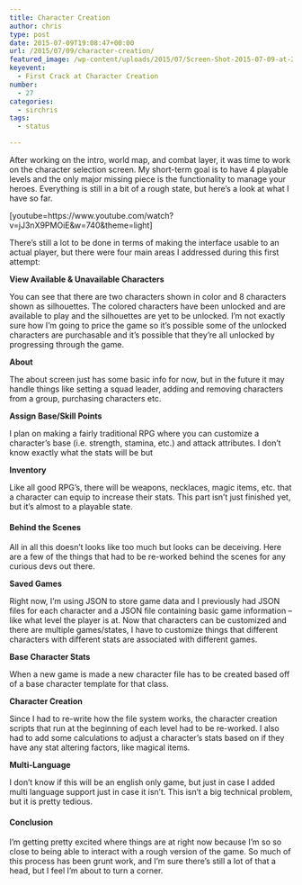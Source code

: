 ```yaml
---
title: Character Creation
author: chris
type: post
date: 2015-07-09T19:08:47+00:00
url: /2015/07/09/character-creation/
featured_image: /wp-content/uploads/2015/07/Screen-Shot-2015-07-09-at-2.43.39-PM-2.png
keyevent:
  - First Crack at Character Creation
number:
  - 27
categories:
  - sirchris
tags:
  - status

---
```

After working on the intro, world map, and combat layer, it was time to work on the character selection screen. My short-term goal is to have 4 playable levels and the only major missing piece is the functionality to manage your heroes. Everything is still in a bit of a rough state, but here’s a look at what I have so far.
<!--more-->

<div class="inlineimg">
  [youtube=https://www.youtube.com/watch?v=jJ3nX9PMOiE&w=740&theme=light]
</div>

There&#8217;s still a lot to be done in terms of making the interface usable to an actual player, but there were four main areas I addressed during this first attempt:

**View Available & Unavailable Characters**

You can see that there are two characters shown in color and 8 characters shown as silhouettes. The colored characters have been unlocked and are available to play and the silhouettes are yet to be unlocked. I’m not exactly sure how I’m going to price the game so it’s possible some of the unlocked characters are purchasable and it’s possible that they’re all unlocked by progressing through the game.

**About**
  
The about screen just has some basic info for now, but in the future it may handle things like setting a squad leader, adding and removing characters from a group, purchasing characters etc.

**Assign Base/Skill Points**
  
I plan on making a fairly traditional RPG where you can customize a character’s base (i.e. strength, stamina, etc.) and attack attributes. I don’t know exactly what the stats will be but

**Inventory**
  
Like all good RPG’s, there will be weapons, necklaces, magic items, etc. that a character can equip to increase their stats. This part isn’t just finished yet, but it’s almost to a playable state.

#### Behind the Scenes

All in all this doesn’t looks like too much but looks can be deceiving. Here are a few of the things that had to be re-worked behind the scenes for any curious devs out there.

**Saved Games**
  
Right now, I’m using JSON to store game data and I previously had JSON files for each character and a JSON file containing basic game information &#8211; like what level the player is at. Now that characters can be customized and there are multiple games/states, I have to customize things that different characters with different stats are associated with different games.

**Base Character Stats**
  
When a new game is made a new character file has to be created based off of a base character template for that class.

**Character Creation**
  
Since I had to re-write how the file system works, the character creation scripts that run at the beginning of each level had to be re-worked. I also had to add some calculations to adjust a character’s stats based on if they have any stat altering factors, like magical items.

**Multi-Language**
  
I don’t know if this will be an english only game, but just in case I added multi language support just in case it isn’t. This isn’t a big technical problem, but it is pretty tedious.

#### Conclusion

I’m getting pretty excited where things are at right now because I’m so so close to being able to interact with a rough version of the game. So much of this process has been grunt work, and I’m sure there’s still a lot of that a head, but I feel I’m about to turn a corner.